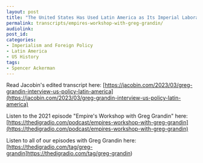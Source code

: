 ```yaml
---
layout: post
title: "The United States Has Used Latin America as Its Imperial Laboratory (with Greg Grandin)"
permalink: transcripts/empires-workshop-with-greg-grandin/
audiolink: 
post_id:
categories:
- Imperialism and Foreign Policy
- Latin America
- US History
tags: 
- Spencer Ackerman 
---
```


Read Jacobin's edited transcript here: [https://jacobin.com/2023/03/greg-grandin-interview-us-policy-latin-america](https://jacobin.com/2023/03/greg-grandin-interview-us-policy-latin-america)

Listen to the 2021 episode "Empire's Workshop with Greg Grandin" here: [https://thedigradio.com/podcast/empires-workshop-with-greg-grandin](https://thedigradio.com/podcast/empires-workshop-with-greg-grandin)

Listen to all of our episodes with Greg Grandin here: [https://thedigradio.com/tag/greg-grandin]https://thedigradio.com/tag/greg-grandin)
